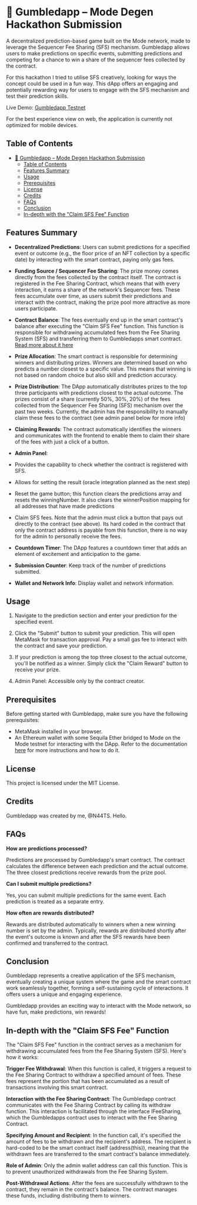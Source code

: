 # 🐸  Gumbledapp – Mode Degen Hackathon Submission

A decentralized prediction-based game built on the Mode network, made to leverage the Sequencer Fee Sharing (SFS) mechanism. Gumbledapp allows users to make predictions on specific events, submitting predictions and competing for a chance to win a share of the sequencer fees collected by the contract. 

For this hackathon I tried to utilise SFS creatively, looking for ways the concept could be used in a fun way. This dApp offers an engaging and potentially rewarding way for users to engage with the SFS mechanism and test their prediction skills.

Live Demo: [Gumbledapp Testnet](https://sfssharer.vercel.app/)

For the best experience view on web, the application is currently not optimized for mobile devices.

## Table of Contents

- [🐸  Gumbledapp – Mode Degen Hackathon Submission](#--gumbledapp--mode-degen-hackathon-submission)
  - [Table of Contents](#table-of-contents)
  - [Features Summary](#features-summary)
  - [Usage](#usage)
  - [Prerequisites](#prerequisites)
  - [License](#license)
  - [Credits](#credits)
  - [FAQs](#faqs)
  - [Conclusion](#conclusion)
  - [In-depth with the "Claim SFS Fee" Function](#in-depth-with-the-claim-sfs-fee-function)


## Features Summary

- **Decentralized Predictions**: Users can submit predictions for a specified event or outcome (e.g., the floor price of an NFT collection by a specific date) by interacting with the smart contract, paying only gas fees.

- **Funding Source / Sequencer Fee Sharing**: The prize money comes directly from the fees collected by the contract itself. The contract is registered in the Fee Sharing Contract, which means that with every interaction, it earns a share of the network's Sequencer fees. These fees accumulate over time, as users submit their predictions and interact with the contract, making the prize pool more attractive as more users participate.

- **Contract Balance**: The fees eventually end up in the smart contract's balance after executing the "Claim SFS Fee" function. This function is responsible for withdrawing accumulated fees from the Fee Sharing System (SFS) and transferring them to Gumbledapps smart contract. [Read more about it here](#in-depth-with-the-claim-sfs-fee-function)

- **Prize Allocation**: The smart contract is responsible for determining winners and distributing prizes. Winners are determined based on who predicts a number closest to a specific value. This means that winning is not based on random choice but also skill and prediction accuracy.

- **Prize Distribution**: The DApp automatically distributes prizes to the top three participants with predictions closest to the actual outcome. The prizes consist of a share (currently 50%, 30%, 20%) of the fees collected from the Sequencer Fee Sharing (SFS) mechanism over the past two weeks. Currently, the admin has the responsibility to manually claim these fees to the contract (see admin panel below for more info)

- **Claiming Rewards**: The contract automatically identifies the winners and communicates with the frontend to enable them to claim their share of the fees with just a click of a button.

- **Admin Panel**: 
- Provides the capability to check whether the contract is registered with SFS. 
- Allows for setting the result (oracle integration planned as the next step)
- Reset the game button; this function clears the predictions array and resets the winningNumber. It also clears the winnerPosition mapping for all addresses that have made predictions
- Claim SFS fees. Note that the admin must click a button that pays out directly to the contract (see above). Its hard coded in the contract that only the contract address is payable from this function, there is no way for the admin to personally receive the fees.

- **Countdown Timer**: The DApp features a countdown timer that adds an element of excitement and anticipation to the game.

- **Submission Counter**: Keep track of the number of predictions submitted.

- **Wallet and Network Info**: Display wallet and network information.


## Usage

1. Navigate to the prediction section and enter your prediction for the specified event.

2. Click the "Submit" button to submit your prediction. This will open MetaMask for transaction approval. Pay a small gas fee to interact with the contract and save your prediction.

3. If your prediction is among the top three closest to the actual outcome, you'll be notified as a winner. Simply click the "Claim Reward" button to receive your prize.

4. Admin Panel: Accessible only by the contract creator.

## Prerequisites

Before getting started with Gumbledapp, make sure you have the following prerequisites:

- MetaMask installed in your browser.
- An Ethereum wallet with some Sequila Ether bridged to Mode on the Mode testnet for interacting with the DApp. Refer to the documentation [here](https://www.mode.network/) for more instructions and how to do it.

## License

This project is licensed under the MIT License.

## Credits
Gumbledapp was created by me, @N44TS. Hello. 


## FAQs

**How are predictions processed?**

Predictions are processed by Gumbledapp's smart contract. The contract calculates the difference between each prediction and the actual outcome. The three closest predictions receive rewards from the prize pool.

**Can I submit multiple predictions?**

Yes, you can submit multiple predictions for the same event. Each prediction is treated as a separate entry.

**How often are rewards distributed?**

Rewards are distributed automatically to winners when a new winning number is set by the admin. Typically, rewards are distributed shortly after the event's outcome is known and after the SFS rewards have been confirmed and transferred to the contract.

## Conclusion

Gumbledapp represents a creative application of the SFS mechanism, eventually creating a unique system where the game and the smart contract work seamlessly together, forming a self-sustaining cycle of interactions. It offers users a unique and engaging experience. 

Gumbledapp provides an exciting way to interact with the Mode network, so have fun, make predictions, win rewards!


## In-depth with the "Claim SFS Fee" Function

The "Claim SFS Fee" function in the contract serves as a mechanism for withdrawing accumulated fees from the Fee Sharing System (SFS). Here's how it works:

**Trigger Fee Withdrawal**: When this function is called, it triggers a request to the Fee Sharing Contract to withdraw a specified amount of fees. These fees represent the portion that has been accumulated as a result of transactions involving this smart contract.

**Interaction with the Fee Sharing Contract**: The Gumbledapp contract communicates with the Fee Sharing Contract by calling its withdraw function. This interaction is facilitated through the interface IFeeSharing, which the Gumbledapps contract uses to interact with the Fee Sharing Contract.

**Specifying Amount and Recipient**: In the function call, it's specified the amount of fees to be withdrawn and the recipient's address. The recipient is hard-coded to be the smart contract itself (address(this)), meaning that the withdrawn fees are transferred to the smart contract's balance immediately.

**Role of Admin**: Only the admin wallet address can call this function. This is to prevent unauthorized withdrawals from the Fee Sharing System.

**Post-Withdrawal Actions**: After the fees are successfully withdrawn to the contract, they remain in the contract's balance. The contract manages these funds, including distributing them to winners.
